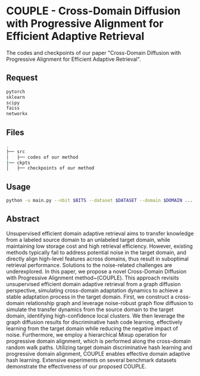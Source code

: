# COUPLE - Cross-Domain Diffusion with Progressive Alignment for Efficient Adaptive Retrieval
The codes and checkpoints of our paper "Cross-Domain Diffusion with Progressive Alignment for Efficient Adaptive Retrieval".

## Request

```bash
pytorch
sklearn
scipy
faiss
networkx
``` 
## Files

```bash
.
├── src
│   ├── codes of our method
|── ckpts
│   ├── checkpoints of our method

```

## Usage

```bash
python -u main.py --nbit $BITS --dataset $DATASET --domain $DOMAIN ...

```

## Abstract

Unsupervised efficient domain adaptive retrieval aims to transfer knowledge from a labeled source domain to an unlabeled target domain, while maintaining low storage cost and high retrieval efficiency. However, existing methods typically fail to address potential noise in the target domain, and directly align high-level features across domains, thus result in suboptimal retrieval performance. Solutions to the noise-related challenges are underexplored. In this paper, we propose a novel Cross-Domain Diffusion with Progressive Alignment method~(COUPLE). This approach revisits unsupervised efficient domain adaptive retrieval from a graph diffusion perspective, simulating cross-domain adaptation dynamics to achieve a stable adaptation process in the target domain. First, we construct a cross-domain relationship graph and leverage noise-robust graph flow diffusion to simulate the transfer dynamics from the source domain to the target domain, identifying high-confidence local clusters. We then leverage the graph diffusion results for discriminative hash code learning, effectively learning from the target domain while reducing the negative impact of noise. Furthermore, we employ a hierarchical Mixup operation for progressive domain alignment, which is performed along the cross-domain random walk paths. Utilizing target domain discriminative hash learning and progressive domain alignment, COUPLE enables effective domain adaptive hash learning. Extensive experiments on several benchmark datasets demonstrate the effectiveness of our proposed COUPLE.
